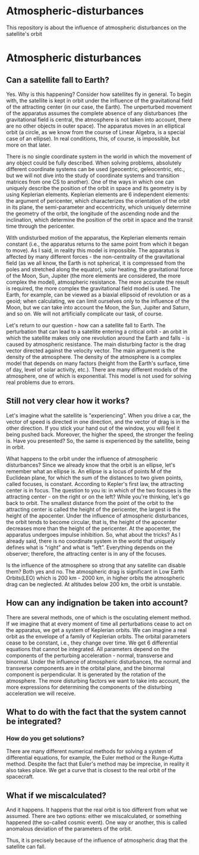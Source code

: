 # Atmospheric-disturbances
This repository is about the influence of atmospheric disturbances on the satellite's orbit
# Atmospheric disturbances
## Can a satellite fall to Earth?
Yes. Why is this happening? Consider how satellites fly in general.
To begin with, the satellite is kept in orbit under the influence of the gravitational field of the attracting center (in our case, the Earth). The unperturbed movement of the apparatus assumes the complete absence of any disturbances (the gravitational field is central, the atmosphere is not taken into account, there are no other objects in outer space). The apparatus moves in an elliptical orbit (a circle, as we know from the course of Linear Algebra, is a special case of an ellipse). In real conditions, this, of course, is impossible, but more on that later.

There is no single coordinate system in the world in which the movement of any object could be fully described. When solving problems, absolutely different coordinate systems can be used (geocentric, geleocentric, etc., but we will not dive into the study of coordinate systems and transition matrices from one CS to another). One of the ways in which one can uniquely describe the position of the orbit in space and its geometry is by using Keplerian elements. Keplerian elements are 6 independent elements: the argument of pericenter, which characterizes the orientation of the orbit in its plane, the semi-parameter and eccentricity, which uniquely determine the geometry of the orbit, the longitude of the ascending node and the inclination, which determine the position of the orbit in space and the transit time through the pericenter.

With undisturbed motion of the apparatus, the Keplerian elements remain constant (i.e., the apparatus returns to the same point from which it began to move). As I said, in reality this model is impossible. The apparatus is affected by many different forces - the non-centrality of the gravitational field (as we all know, the Earth is not spherical, it is compressed from the poles and stretched along the equator), solar heating, the gravitational force of the Moon, Sun, Jupiter (the more elements are considered, the more complex the model), atmospheric resistance. The more accurate the result is required, the more complex the gravitational field model is used. The Earth, for example, can be viewed as a biaxial ellipsoid of revolution or as a geoid; when calculating, we can limit ourselves only to the influence of the Moon, but we can take into account the Moon, the Sun, Jupiter and Saturn, and so on. We will not artificially complicate our task, of course.

Let's return to our question - how can a satellite fall to Earth. The perturbation that can lead to a satellite entering a critical orbit - an orbit in which the satellite makes only one revolution around the Earth and falls - is caused by atmospheric resistance. The main disturbing factor is the drag vector directed against the velocity vector. The main argument is the density of the atmosphere. The density of the atmosphere is a complex model that depends on many factors (height from the Earth's surface, time of day, level of solar activity, etc.). There are many different models of the atmosphere, one of which is exponential. This model is not used for solving real problems due to errors.

## Still not very clear how it works? 
Let's imagine what the satellite is "experiencing". When you drive a car, the vector of speed is directed in one direction, and the vector of drag is in the other direction. If you stick your hand out of the window, you will feel it being pushed back. Moreover, the higher the speed, the stronger the feeling is. Have you presented? So, the same is experienced by the satellite, being in orbit.

What happens to the orbit under the influence of atmospheric disturbances? Since we already know that the orbit is an ellipse, let's remember what an ellipse is. An ellipse is a locus of points M of the Euclidean plane, for which the sum of the distances to two given points, called focuses, is constant. According to Kepler's first law, the attracting center is in focus. The question to you is: in which of the two focuses is the attracting center - on the right or on the left? While you're thinking, let's go back to orbit. The smallest distance from the point of the orbit to the attracting center is called the height of the pericenter, the largest is the height of the apocenter. Under the influence of atmospheric disturbances, the orbit tends to become circular, that is, the height of the apocenter decreases more than the height of the pericenter. At the apocenter, the apparatus undergoes impulse inhibition. So, what about the tricks? As I already said, there is no coordinate system in the world that uniquely defines what is “right” and what is “left”. Everything depends on the observer; therefore, the attracting center is in any of the focuses.

Is the influence of the atmosphere so strong that any satellite can disable them? Both yes and no. The atmospheric drag is significant in Low Earth Orbits(LEO) which is 200 km - 2000 km, in higher orbits the atmospheric drag can be neglected. At altitudes below 200 km, the orbit is unstable.

## How can any indignation be taken into account? 
There are several methods, one of which is the osculating element method. If we imagine that at every moment of time all perturbations cease to act on the apparatus, we get a system of Keplerian orbits. We can imagine a real orbit as the envelope of a family of Keplerian orbits. The orbital parameters cease to be constant, i.e., they change over time. We get 6 differential equations that cannot be integrated. All parameters depend on the components of the perturbing acceleration - normal, transverse and binormal. Under the influence of atmospheric disturbances, the normal and transverse components are in the orbital plane, and the binormal component is perpendicular. It is generated by the rotation of the atmosphere. The more disturbing factors we want to take into account, the more expressions for determining the components of the disturbing acceleration we will receive.

## What to do with the fact that the system cannot be integrated? 
### How do you get solutions? 
There are many different numerical methods for solving a system of differential equations, for example, the Euler method or the Runge-Kutta method. Despite the fact that Euler's method may be imprecise, in reality it also takes place. We get a curve that is closest to the real orbit of the spacecraft.

## What if we miscalculated? 
And it happens. It happens that the real orbit is too different from what we assumed. There are two options: either we miscalculated, or something happened (the so-called cosmic event). One way or another, this is called anomalous deviation of the parameters of the orbit.

Thus, it is precisely because of the influence of atmospheric drag that the satellite can fall.
